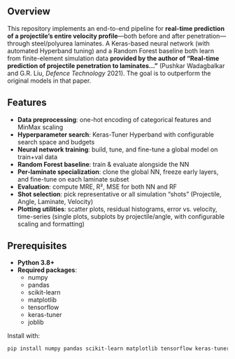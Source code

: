 ## Overview  
This repository implements an end-to-end pipeline for **real-time prediction of a projectile’s entire velocity profile**—both before and after penetration—through steel/polyurea laminates.  A Keras-based neural network (with automated Hyperband tuning) and a Random Forest baseline both learn from finite-element simulation data **provided by the author of “Real-time prediction of projectile penetration to laminates…”** (Pushkar Wadagbalkar and G.R. Liu, *Defence Technology* 2021).  The goal is to outperform the original models in that paper.

## Features
- **Data preprocessing**: one-hot encoding of categorical features and MinMax scaling  
- **Hyperparameter search**: Keras-Tuner Hyperband with configurable search space and budgets  
- **Neural network training**: build, tune, and fine-tune a global model on train+val data  
- **Random Forest baseline**: train & evaluate alongside the NN  
- **Per-laminate specialization**: clone the global NN, freeze early layers, and fine-tune on each laminate subset  
- **Evaluation**: compute MRE, R², MSE for both NN and RF  
- **Shot selection**: pick representative or all simulation “shots” (Projectile, Angle, Laminate, Velocity)  
- **Plotting utilities**: scatter plots, residual histograms, error vs. velocity, time-series (single plots, subplots by projectile/angle, with configurable scaling and formatting)

## Prerequisites
- **Python 3.8+**  
- **Required packages**:
  - numpy  
  - pandas  
  - scikit-learn  
  - matplotlib  
  - tensorflow  
  - keras-tuner  
  - joblib  

Install with:
```bash
pip install numpy pandas scikit-learn matplotlib tensorflow keras-tuner joblib

